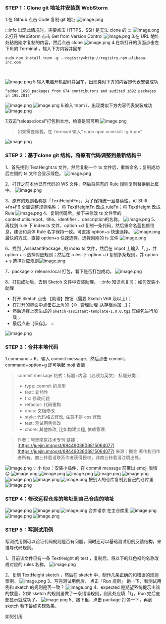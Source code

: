 ### STEP 1：Clone git 地址并安装到 WebStorm
1.在 Github 点击 Code 复制 git 地址
![image.png](https://intranetproxy.alipay.com/skylark/lark/0/2020/png/289367/1598875861076-c0c77360-0447-43d0-9743-bd3d7209ae12.png#height=1037&id=BzMHw&margin=%5Bobject%20Object%5D&name=image.png&originHeight=2074&originWidth=3578&originalType=binary&ratio=1&size=1498207&status=done&style=none&width=1789)


:::info
出现此情况时，需要点击 HTTPS，SSH 是无法 clone 的
:::
![image.png](https://intranetproxy.alipay.com/skylark/lark/0/2020/png/2136/1598876573031-7253cdde-5d4b-42b6-bca8-21617b5de237.png#height=919&id=VuOVH&margin=%5Bobject%20Object%5D&name=image.png&originHeight=1838&originWidth=3572&originalType=binary&ratio=1&size=1483601&status=done&style=none&width=1786)
2.打开 WebStorm 点击 Get from Version Control
![image.png](https://intranetproxy.alipay.com/skylark/lark/0/2020/png/289367/1598875879931-5789ac5c-82b8-4bc8-96e3-17e35b6e2702.png#height=500&id=ROusL&margin=%5Bobject%20Object%5D&name=image.png&originHeight=1000&originWidth=1582&originalType=binary&ratio=1&size=581840&status=done&style=none&width=791)
3.在 URL 地址处粘贴刚才复制的内容，然后点击 clone 
![image.png](https://intranetproxy.alipay.com/skylark/lark/0/2020/png/289367/1598876091478-0dbffdbd-3e2c-4a3f-a30a-31fc4e42d53d.png#height=464&id=rJd3p&margin=%5Bobject%20Object%5D&name=image.png&originHeight=928&originWidth=1492&originalType=binary&ratio=1&size=394399&status=done&style=none&width=746)
4.在新打开的页面点击左下角的 Terminal ，输入下方内容并回车
```
sudo npm install tnpm -g --registry=http://registry.npm.alibaba-inc.com
```
​

![image.png](https://intranetproxy.alipay.com/skylark/lark/0/2020/png/289367/1598876164624-25399429-21be-448f-b83e-993293c8d57a.png#height=1117&id=MNt2A&margin=%5Bobject%20Object%5D&name=image.png&originHeight=2234&originWidth=3576&originalType=binary&ratio=1&size=1655419&status=done&style=none&width=1788)
5.输入电脑开机密码并回车，出现类似下方的内容即代表安装成功
```
“added 1690 packages from 674 contributors and audited 1692 packages in 195.281s”
```


![image.png](https://intranetproxy.alipay.com/skylark/lark/0/2020/png/289367/1598879618739-a988caeb-8dac-4dbd-8dd5-7b7f3c2eb74f.png#height=1119&id=kqO0q&margin=%5Bobject%20Object%5D&name=image.png&originHeight=2238&originWidth=3580&originalType=binary&ratio=1&size=3057563&status=done&style=none&width=1790)
![image.png](https://intranetproxy.alipay.com/skylark/lark/0/2020/png/289367/1598876583045-52ee57ed-bba2-4359-99fb-5ce35f804355.png#height=1118&id=kJzUq&margin=%5Bobject%20Object%5D&name=image.png&originHeight=2236&originWidth=3582&originalType=binary&ratio=1&size=2166473&status=done&style=none&width=1791)
6.输入 tnpm i，出现类似下方内容代表安装成功
![image.png](https://intranetproxy.alipay.com/skylark/lark/0/2020/png/289367/1598879799219-3a173d52-c0f6-4162-9ce9-9926fca47f2c.png#height=1116&id=evWRt&margin=%5Bobject%20Object%5D&name=image.png&originHeight=2232&originWidth=3578&originalType=binary&ratio=1&size=3407075&status=done&style=none&width=1789)


7.双击“release:local"打包到本地，检查是否可用
![image.png](https://intranetproxy.alipay.com/skylark/lark/0/2020/png/289367/1598876715162-df3754d9-31bf-4a23-a052-2667797a2783.png#height=1117&id=hH1tc&margin=%5Bobject%20Object%5D&name=image.png&originHeight=2234&originWidth=3574&originalType=binary&ratio=1&size=2159489&status=done&style=none&width=1787)
> 如果需要卸载，在 Termianl 输入“ sudo npm uninstall -g tnpm"

![image.png](https://intranetproxy.alipay.com/skylark/lark/0/2020/png/289367/1598879417358-49877670-0e87-4b03-8ab4-a68f3680b04c.png#height=1115&id=JAnah&margin=%5Bobject%20Object%5D&name=image.png&originHeight=2230&originWidth=3578&originalType=binary&ratio=1&size=2983146&status=done&style=none&width=1789)




### STEP 2：基于clone git 结构，将原有代码调整到最新结构中
1、首先找到 TextHeight.ts 文件，然后复制一个 ts 文件后，重新命名；复制成功后左侧的 ts 文件会显示绿色。
![image.png](https://intranetproxy.alipay.com/skylark/lark/0/2020/png/2136/1598881101626-607db91b-be4e-4f83-81c2-8a2e9b3c94ba.png#height=919&id=LctnQ&margin=%5Bobject%20Object%5D&name=image.png&originHeight=1838&originWidth=3334&originalType=binary&ratio=1&size=2525917&status=done&style=none&width=1667)


2、打开之前本地已有代码的 WS 文件，然后将原有的 Rule 规则复制替换到此框中。
![image.png](https://intranetproxy.alipay.com/skylark/lark/0/2020/png/2136/1598880794903-2625db19-456d-4215-b64c-d0f4d5787633.png#height=1097&id=aBAxh&margin=%5Bobject%20Object%5D&name=image.png&originHeight=2194&originWidth=3348&originalType=binary&ratio=1&size=3505261&status=done&style=none&width=1674)


3、原有的规则名称是「TextHeightFn」，为了保持统一且易读性，可 Shift +fn+F6 全局调整规则名称：
将 TextHeightFn 改成 ruleFn；将 TextHeight 改成 Rule
![image.png](https://intranetproxy.alipay.com/skylark/lark/0/2020/png/2136/1598881445292-dbe228a8-80a8-4c41-9eb6-58b0433fb35e.png#height=1097&id=AyqW1&margin=%5Bobject%20Object%5D&name=image.png&originHeight=2194&originWidth=3348&originalType=binary&ratio=1&size=3167302&status=done&style=none&width=1674)
4、复制代码后，接下来修改 ts 文件里的 context.utils.repot、title、identifier 、description的名称。
![image.png](https://intranetproxy.alipay.com/skylark/lark/0/2020/png/2136/1598881968050-432757bc-e7e2-4973-a0d3-5075171facc5.png#height=1097&id=rkWyc&margin=%5Bobject%20Object%5D&name=image.png&originHeight=2194&originWidth=3348&originalType=binary&ratio=1&size=3187609&status=done&style=none&width=1674)
5、再找到 rule 下 index.ts 文件，option +d 复制一条代码，然后重命名蓝色框信息，建议和具体 Rule 名字保持一致。可直接 option+s 快速选择。
![image.png](https://intranetproxy.alipay.com/skylark/lark/0/2020/png/2136/1598882105603-cfe917de-470c-4e27-ac3b-1413a1d0faa0.png#height=1097&id=FkYJf&margin=%5Bobject%20Object%5D&name=image.png&originHeight=2194&originWidth=3348&originalType=binary&ratio=1&size=2149901&status=done&style=none&width=1674)
最快的方式，直接 option+s 快速选择，选择刚刚的 ts 文件
![image.png](https://intranetproxy.alipay.com/skylark/lark/0/2020/png/2136/1598882160098-7435dd3d-7668-4b18-b78a-1a1771c826a1.png#height=181&id=catAn&margin=%5Bobject%20Object%5D&name=image.png&originHeight=362&originWidth=1930&originalType=binary&ratio=1&size=95609&status=done&style=none&width=965)


6、找到 _AssistantPackage _的 index.ts 文件，然后在 impot 上输入「，」，并 option + s 选择对应规则；然后在 rules 下 option +d 复制多条规则，并 option + s 选择对应规则![image.png](https://intranetproxy.alipay.com/skylark/lark/0/2020/png/2136/1598882369752-6eec973d-66f4-4a84-9820-cbbc92a36092.png#height=1097&id=tL0Mf&margin=%5Bobject%20Object%5D&name=image.png&originHeight=2194&originWidth=3348&originalType=binary&ratio=1&size=3028301&status=done&style=none&width=1674)


7、package > release:local 打包，看下是否打包成功。
![image.png](https://intranetproxy.alipay.com/skylark/lark/0/2020/png/2136/1598882523708-7a04d28f-cb66-4188-b4fa-92359a2ec350.png#height=1097&id=eNZFj&margin=%5Bobject%20Object%5D&name=image.png&originHeight=2194&originWidth=3348&originalType=binary&ratio=1&size=2598226&status=done&style=none&width=1674)


8、打包成功后，去到 Sketch 文件中安装助理。
:::info
知识点复习：如何安装小助理

- 打开 Sketch 点击 【助理】按钮（需要 Sketch V68 及以上）；
- 在打开的界面中点击右上角的【⚙️ -管理助理-从存档添加...】；
- 然后选择上面生成的 `sketch-assistant-template-1.0.0.tgz` 压缩包进行加载；
- 最后点击【保存】。
:::


![image.png](https://intranetproxy.alipay.com/skylark/lark/0/2020/png/2136/1598882756624-ea9c18fc-3dd9-4f4a-8a0d-43411f37ce06.png#height=1069&id=fO65W&margin=%5Bobject%20Object%5D&name=image.png&originHeight=2138&originWidth=3584&originalType=binary&ratio=1&size=592650&status=done&style=none&width=1792)
### 
### STEP 3：合并本地代码
1.command + K，输入 commit message，然后点击 commit，command+option+g 即可唤起 moji 表情
> commit message 格式：标题+内容（必须为英文）
> 标题分类：
> - type: commit 的类型
> - feat: 新特性
> - fix: 修改问题
> - refactor: 代码重构
> - docs: 文档修改
> - style: 代码格式修改, 注意不是 css 修改
> - test: 测试用例修改
> - chore: 其他修改, 比如构建流程, 依赖管理.
> 


> 作者：阿里南京技术专刊
> 链接：[https://juejin.im/post/6844903606815064077](https://juejin.im/post/6844903606815064077)
> 来源：掘金
> 著作权归作者所有。商业转载请联系作者获得授权，非商业转载请注明出处。

![image.png](https://intranetproxy.alipay.com/skylark/lark/0/2020/png/289367/1598881158979-9933f94d-3320-438f-b6f7-56d02cf20043.png#height=1119&id=XS1KC&margin=%5Bobject%20Object%5D&name=image.png&originHeight=2238&originWidth=3582&originalType=binary&ratio=1&size=3065862&status=done&style=none&width=1791)
💡 小 tips：安装小插件，在 commit message 前带出 emoji 表情 😊
![image.png](https://intranetproxy.alipay.com/skylark/lark/0/2020/png/289367/1598960251018-7e342628-a61a-40c0-9004-4fbfa5212a51.png#height=1009&id=dcivM&margin=%5Bobject%20Object%5D&name=image.png&originHeight=2018&originWidth=3582&originalType=binary&ratio=1&size=2755202&status=done&style=none&width=1791)
![image.png](https://intranetproxy.alipay.com/skylark/lark/0/2020/png/289367/1598958864304-255c1e7d-3621-4b6f-adb4-5c75a5800dc1.png#height=1037&id=LiPcS&margin=%5Bobject%20Object%5D&name=image.png&originHeight=2074&originWidth=3582&originalType=binary&ratio=1&size=3355355&status=done&style=none&width=1791)
![image.png](https://intranetproxy.alipay.com/skylark/lark/0/2020/png/289367/1598958887270-b1310bc2-eea7-40a5-b145-e23cb54953a8.png#height=1039&id=BftnM&margin=%5Bobject%20Object%5D&name=image.png&originHeight=2078&originWidth=3578&originalType=binary&ratio=1&size=3596183&status=done&style=none&width=1789)
![image.png](https://intranetproxy.alipay.com/skylark/lark/0/2020/png/289367/1598958913882-67e097ea-de8a-47b0-b80a-3cd26846fb60.png#height=1032&id=qp47P&margin=%5Bobject%20Object%5D&name=image.png&originHeight=2064&originWidth=3582&originalType=binary&ratio=1&size=2909696&status=done&style=none&width=1791)
![image.png](https://intranetproxy.alipay.com/skylark/lark/0/2020/png/289367/1598958938079-7eb85004-1a6f-463e-b7ac-3472d8da6678.png#height=1036&id=zG2vJ&margin=%5Bobject%20Object%5D&name=image.png&originHeight=2072&originWidth=3578&originalType=binary&ratio=1&size=3308441&status=done&style=none&width=1789)
![image.png](https://intranetproxy.alipay.com/skylark/lark/0/2020/png/289367/1598959052146-215f178a-81f5-4bb1-9453-c23df0120191.png#height=1010&id=QA9g5&margin=%5Bobject%20Object%5D&name=image.png&originHeight=2020&originWidth=3582&originalType=binary&ratio=1&size=3416484&status=done&style=none&width=1791)
![image.png](https://intranetproxy.alipay.com/skylark/lark/0/2020/png/2136/1598959121498-3e0e589f-a77a-4cbc-b2ad-15efbadadad5.png#height=1097&id=MkdTU&margin=%5Bobject%20Object%5D&name=image.png&originHeight=2194&originWidth=3348&originalType=binary&ratio=1&size=3468203&status=done&style=none&width=1674)
![image.png](https://intranetproxy.alipay.com/skylark/lark/0/2020/png/289367/1598959155126-52536977-3617-4595-8d8d-76c45595596e.png#height=1010&id=QsguY&margin=%5Bobject%20Object%5D&name=image.png&originHeight=2020&originWidth=3578&originalType=binary&ratio=1&size=3308814&status=done&style=none&width=1789)
把别人的仓库复制到自己的仓库里
![image.png](https://intranetproxy.alipay.com/skylark/lark/0/2020/png/289367/1598959238131-e5966a85-8712-47d9-8207-00a8026814d7.png#height=1074&id=MlXFo&margin=%5Bobject%20Object%5D&name=image.png&originHeight=2148&originWidth=3576&originalType=binary&ratio=1&size=1511138&status=done&style=none&width=1788)
### 
### STEP 4：修改远程仓库的地址到自己仓库的地址
![image.png](https://intranetproxy.alipay.com/skylark/lark/0/2020/png/289367/1598959385931-6f2ea9f4-a7e1-4905-a70f-c82ffcab5067.png#height=1041&id=a7eqs&margin=%5Bobject%20Object%5D&name=image.png&originHeight=2082&originWidth=3582&originalType=binary&ratio=1&size=3604492&status=done&style=none&width=1791)
![image.png](https://intranetproxy.alipay.com/skylark/lark/0/2020/png/289367/1598959452344-173b839f-a155-4580-9c1f-7e48db2291af.png#height=1071&id=D7Sj2&margin=%5Bobject%20Object%5D&name=image.png&originHeight=2142&originWidth=3580&originalType=binary&ratio=1&size=1613134&status=done&style=none&width=1790)
![image.png](https://intranetproxy.alipay.com/skylark/lark/0/2020/png/289367/1598959531236-37ac7317-1247-41b4-9935-7ea39bf84b9b.png#height=1039&id=pFxVU&margin=%5Bobject%20Object%5D&name=image.png&originHeight=2078&originWidth=3582&originalType=binary&ratio=1&size=1490821&status=done&style=none&width=1791)
合并请求
在主仓库里
![image.png](https://intranetproxy.alipay.com/skylark/lark/0/2020/png/289367/1598959653994-2f5e9213-aee8-4b68-934b-174215da6b5a.png#height=1015&id=RBLnt&margin=%5Bobject%20Object%5D&name=image.png&originHeight=2030&originWidth=3582&originalType=binary&ratio=1&size=1011261&status=done&style=none&width=1791)
![image.png](https://intranetproxy.alipay.com/skylark/lark/0/2020/png/289367/1598959838022-59d3e9f9-5432-4223-a049-06ac4e280282.png#height=957&id=ebU8D&margin=%5Bobject%20Object%5D&name=image.png&originHeight=1914&originWidth=3582&originalType=binary&ratio=1&size=1640576&status=done&style=none&width=1791)
![image.png](https://intranetproxy.alipay.com/skylark/lark/0/2020/png/289367/1598959952010-bdbe6c0b-6650-426d-9c2b-b36fdaad3295.png#height=1039&id=INul3&margin=%5Bobject%20Object%5D&name=image.png&originHeight=2078&originWidth=3572&originalType=binary&ratio=1&size=1515578&status=done&style=none&width=1786)


### 
### STEP 5：写测试用例
写测试用例可以验证代码规则是否有问题，同时还可以基础测试用例反馈结构，来推导代码规则。


1、目前该文件已有一条 TextHeight 的 test ，复制后，将以下的红色框的名称改成对应的 rules 名称。
![image.png](https://intranetproxy.alipay.com/skylark/lark/0/2020/png/2136/1598969191802-b0d25185-13e4-4176-b84b-4c0d8d2bd6ae.png#height=1094&id=IjvWS&margin=%5Bobject%20Object%5D&name=image.png&originHeight=2188&originWidth=3348&originalType=binary&ratio=1&size=2640514&status=done&style=none&width=1674)


2、复制 TextHeight sketch ，然后在 sketch 中，制作几条正确的和错误的规则案例。
![image.png](https://intranetproxy.alipay.com/skylark/lark/0/2020/png/2136/1598969813656-f7eea4d6-bec1-4eef-a001-38d167ad7319.png#height=504&id=yNSn5&margin=%5Bobject%20Object%5D&name=image.png&originHeight=1008&originWidth=1786&originalType=binary&ratio=1&size=248859&status=done&style=none&width=893)
3、写完测试用例后， 点击「Run 规则」 跑一下，看测试用例和 sketch 的规则是否一致？
![image.png](https://intranetproxy.alipay.com/skylark/lark/0/2020/png/2136/1599052411151-6250325f-28a6-40d0-8f06-0889ee671cef.png#height=1097&id=nv1BA&margin=%5Bobject%20Object%5D&name=image.png&originHeight=2194&originWidth=3348&originalType=binary&ratio=1&size=2675595&status=done&style=none&width=1674)
4、expected 是期望系统提示出错的数量，如果 sketch 的规则里做了一条错误规则，则此处应填「1」。Run 完后底部显示就成功了。
![image.png](https://intranetproxy.alipay.com/skylark/lark/0/2020/png/2136/1599052323274-e12fefc6-3c79-46a1-a573-47f764f1d766.png#height=1097&id=pZMeW&margin=%5Bobject%20Object%5D&name=image.png&originHeight=2194&originWidth=3348&originalType=binary&ratio=1&size=2806701&status=done&style=none&width=1674)
5、接下里，点击 package 打包一下，再到 sketch 看下最终实现效果。
​

如何引用
